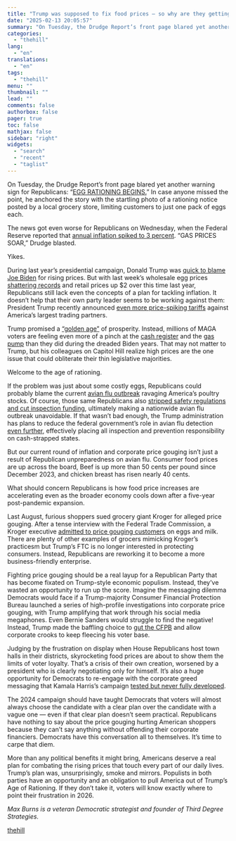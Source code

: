 ```yaml
---
title: "Trump was supposed to fix food prices — so why are they getting worse?"
date: "2025-02-13 20:05:57"
summary: "On Tuesday, the Drudge Report’s front page blared yet another warning sign for Republicans: “EGG RATIONING BEGINS.” In case anyone missed the point, he anchored the story with the startling photo of a rationing notice posted by a local grocery store, limiting customers to just one pack of eggs each...."
categories:
  - "thehill"
lang:
  - "en"
translations:
  - "en"
tags:
  - "thehill"
menu: ""
thumbnail: ""
lead: ""
comments: false
authorbox: false
pager: true
toc: false
mathjax: false
sidebar: "right"
widgets:
  - "search"
  - "recent"
  - "taglist"
---
```


On Tuesday, the Drudge Report’s front page blared yet another warning sign for Republicans: “[EGG RATIONING BEGINS.](https://www.ibtimes.com/costco-trader-joes-impose-limit-egg-purchases-avian-flu-hits-supply-3763221)” In case anyone missed the point, he anchored the story with the startling photo of a rationing notice posted by a local grocery store, limiting customers to just one pack of eggs each.

The news got even worse for Republicans on Wednesday, when the Federal Reserve reported that [annual inflation spiked to 3 percent](https://thehill.com/business/5140210-inflation-january-cpi/). “GAS PRICES SOAR,” Drudge blasted.

Yikes.

During last year’s presidential campaign, Donald Trump was [quick to blame Joe Biden](https://abcnews.go.com/Business/republicans-rnc-blame-biden-inflation-economists-misleading/story?id=112022864) for rising prices. But with last week’s wholesale egg prices [shattering records](https://www.cnbc.com/2025/02/10/wholesale-egg-prices-have-blown-way-past-prior-record.html) and retail prices up $2 over this time last year, Republicans still lack even the concepts of a plan for tackling inflation. It doesn’t help that their own party leader seems to be working against them: President Trump recently announced [even more price-spiking tariffs](https://www.cnn.com/2025/02/10/politics/tariffs-steel-aluminum-trump/index.html) against America’s largest trading partners.

Trump promised a [“golden age”](https://www.youtube.com/watch?v=95ypYghOgOI) of prosperity. Instead, millions of MAGA voters are feeling even more of a pinch at the [cash register](https://www.nbcnews.com/data-graphics/grocery-price-tracker-inflation-trends-eggs-bread-trump-administration-rcna191508) and the [gas pump](https://www.nbcnews.com/politics/politics-news/republicans-rising-costs-trump-tariffs-mexico-canada-china-rcna190332) than they did during the dreaded Biden years. That may not matter to Trump, but his colleagues on Capitol Hill realize high prices are the one issue that could obliterate their thin legislative majorities.

Welcome to the age of rationing.

If the problem was just about some costly eggs, Republicans could probably blame the current [avian flu outbreak](https://www.cidrap.umn.edu/avian-influenza-bird-flu/avian-flu-strikes-more-poultry-flocks-7-states-and-more-cats#:~:text=Since%20the%20virus%20first%20emerged,50%20states%20and%20Puerto%20Rico.) ravaging America’s poultry stocks. Of course, those same Republicans also [stripped safety regulations and cut inspection funding](https://www.pbs.org/newshour/health/how-america-lost-control-of-the-bird-flu-and-raised-the-risk-of-another-pandemic), ultimately making a nationwide avian flu outbreak unavoidable. If that wasn’t bad enough, the Trump administration has plans to reduce the federal government’s role in avian flu detection [even further](https://sentientmedia.org/tracking-bird-flu-trump-federal-government/), effectively placing all inspection and prevention responsibility on cash-strapped states.

But our current round of inflation and corporate price gouging isn’t just a result of Republican unpreparedness on avian flu. Consumer food prices are up across the board, Beef is up more than 50 cents per pound since December 2023, and chicken breast has risen nearly 40 cents.

What should concern Republicans is how food price increases are accelerating even as the broader economy cools down after a five-year post-pandemic expansion.

Last August, furious shoppers sued grocery giant Kroger for alleged price gouging. After a tense interview with the Federal Trade Commission, a Kroger executive [admitted to price gouging customers](https://www.newsweek.com/kroger-executive-admits-company-gouged-prices-above-inflation-1945742) on eggs and milk. There are plenty of other examples of grocers mimicking Kroger’s practicesm but Trump’s FTC is no longer interested in protecting consumers. Instead, Republicans are reworking it to become a more business-friendly enterprise.

Fighting price gouging should be a real layup for a Republican Party that has become fixated on Trump-style economic populism. Instead, they’ve wasted an opportunity to run up the score. Imagine the messaging dilemma Democrats would face if a Trump-majority Consumer Financial Protection Bureau launched a series of high-profile investigations into corporate price gouging, with Trump amplifying that work through his social media megaphones. Even Bernie Sanders would struggle to find the negative! Instead, Trump made the baffling choice to [gut the CFPB](https://www.cnbc.com/2025/02/09/consumer-financial-protection-bureau-staff-to-work-remotely-hq-shuttered.html) and allow corporate crooks to keep fleecing his voter base.

Judging by the frustration on display when House Republicans host town halls in their districts, skyrocketing food prices are about to show them the limits of voter loyalty. That’s a crisis of their own creation, worsened by a president who is clearly negotiating only for himself. It’s also a huge opportunity for Democrats to re-engage with the corporate greed messaging that Kamala Harris’s campaign [tested but never fully developed](https://apnews.com/article/kamala-harris-price-gouging-ban-inflation-65dc8844bb41159d76886f752b6cab28).

The 2024 campaign should have taught Democrats that voters will almost always choose the candidate with a clear plan over the candidate with a vague one — even if that clear plan doesn’t seem practical. Republicans have nothing to say about the price gouging hurting American shoppers because they can’t say anything without offending their corporate financiers. Democrats have this conversation all to themselves. It’s time to carpe that diem.

More than any political benefits it might bring, Americans deserve a real plan for combating the rising prices that touch every part of our daily lives. Trump’s plan was, unsurprisingly, smoke and mirrors. Populists in both parties have an opportunity and an obligation to pull America out of Trump’s Age of Rationing. If they don’t take it, voters will know exactly where to point their frustration in 2026.

*Max Burns is a veteran Democratic strategist and founder of Third Degree Strategies.*

[thehill](https://thehill.com/opinion/campaign/5139631-inflation-price-eggs-rationing/)
